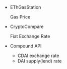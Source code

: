 - EThGasStation

  Gas Price

- CryptoCompare

  Fiat Exchange Rate

- Compound API

  - CDAI exchange rate
  - DAI supply(lend) rate

